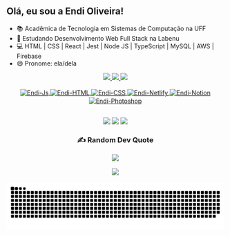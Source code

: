 ## Olá, eu sou a Endi Oliveira!
- 📚 Acadêmica de Tecnologia em Sistemas de Computação na UFF
- 🔭 Estudando Desenvolvimento Web Full Stack na Labenu 
- 💻 HTML | CSS | React | Jest | Node JS | TypeScript | MySQL | AWS | Firebase 
- 😄 Pronome: ela/dela

<div align="center">
  <a href="https://github.com/endioliveira">
  <img height="180em" src="https://github-readme-stats.vercel.app/api?username=endioliveira&show_icons=true&theme=dracula&include_all_commits=true&count_private=true"/>
  <img height="180em" src="https://github-readme-stats.vercel.app/api/top-langs/?username=endioliveira&layout=compact&langs_count=7&theme=dracula"/> 
    <img height="180em" src="https://github-readme-streak-stats.herokuapp.com/?user=endioliveira&theme=dracula&hide_border=false"
</div>
    
<div align="center"><br>
  <img align="center" alt="Endi-Js" height="30" width="150" src="https://img.shields.io/badge/javascript-%23323330.svg?style=for-the-badge&logo=javascript&logoColor=%23F7DF1E">
  <img align="center" alt="Endi-HTML" height="30" width="100" src="https://img.shields.io/badge/html5-%23E34F26.svg?style=for-the-badge&logo=html5&logoColor=white">
  <img align="center" alt="Endi-CSS" height="30" width="100" src="https://img.shields.io/badge/css3-%231572B6.svg?style=for-the-badge&logo=css3&logoColor=white">
  <img align="center" alt="Endi-Netlify" height="30" width="100" src="https://img.shields.io/badge/netlify-%23000000.svg?style=for-the-badge&logo=netlify&logoColor=#00C7B7">
    <img align="center" alt="Endi-Notion" height="30" width="100" src="https://img.shields.io/badge/Notion-%23000000.svg?style=for-the-badge&logo=notion&logoColor=white">
      <img align="center" alt="Endi-Photoshop" height="30" width="150" src="https://img.shields.io/badge/adobephotoshop-%2331A8FF.svg?style=for-the-badge&logo=adobephotoshop&logoColor=white">
  
</div>
  
  ##
 
<div align="center"> 
  <a href="https://instagram.com/medeiros_eo" target="_blank"><img src="https://img.shields.io/badge/-Instagram-%23E4405F?style=for-the-badge&logo=instagram&logoColor=white" target="_blank"></a>
  <a href = "mailto:contatoeomedeiros21@gmail.com"><img src="https://img.shields.io/badge/-Gmail-%23333?style=for-the-badge&logo=gmail&logoColor=white" target="_blank"></a>
  <a href="https://www.linkedin.com/in/endi-oliveira-71309b232/" target="_blank"><img src="https://img.shields.io/badge/-LinkedIn-%230077B5?style=for-the-badge&logo=linkedin&logoColor=white" target="_blank"></a> 
 </div>
  
### ✍️ Random Dev Quote
![](https://quotes-github-readme.vercel.app/api?type=horizontal&theme=radical)

[![](https://visitcount.itsvg.in/api?id=endioliveira&icon=2&color=10)](https://visitcount.itsvg.in)
    
<div align="center">
  
  ![Snake animation](https://github.com/endioliveira/endioliveira/blob/output/github-contribution-grid-snake.svg)
  
</div>
